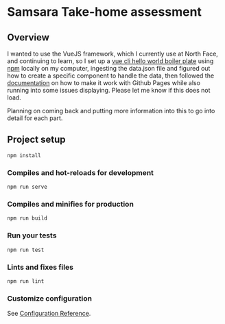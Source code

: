 # Samsara Take-home assessment

## Overview 
I wanted to use the VueJS framework, which I currently use at North Face, and continuing to learn, so I set up a [vue cli hello world boiler plate](https://cli.vuejs.org/guide/creating-a-project.html#vue-create)
using [npm](https://www.npmjs.com/) locally on my computer, ingesting the data.json file and figured out how to create a specific component to handle the data, then followed the [documentation](https://cli.vuejs.org/guide/deployment.html) on how to make it work with Github Pages while also running into some issues displaying. Please let me know if this does not load. 

Planning on coming back and putting more information into this to go into detail for each part.

## Project setup
```
npm install
```

### Compiles and hot-reloads for development
```
npm run serve
```

### Compiles and minifies for production
```
npm run build
```

### Run your tests
```
npm run test
```

### Lints and fixes files
```
npm run lint
```

### Customize configuration
See [Configuration Reference](https://cli.vuejs.org/config/).
